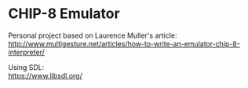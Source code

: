 # CHIP-8 Emulator

Personal project based on Laurence Muller's article: </br>
http://www.multigesture.net/articles/how-to-write-an-emulator-chip-8-interpreter/


Using SDL: </br>
https://www.libsdl.org/
